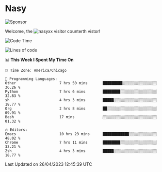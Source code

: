 # Nasy

<!--
<p align="center">
<img height="200" src="https://github-readme-stats.vercel.app/api?username=nasyxx&count_private=true&show_icons=true&theme=dracula&include_all_commits=true"/>
<img height="200" src="https://github-readme-stats.vercel.app/api/top-langs/?username=nasyxx&theme=dracula&hide=html,jupyter+notebook&count_private=true&show_icons=true"/>
</p>

  
----------------
-->

![Sponsor](https://img.shields.io/static/v1.svg?label=Sponsor&message=%E2%9D%A4&logo=GitHub&style=flat&color=pink)
 
Welcome, the ![nasyxx visitor counter](https://count.getloli.com/get/@nasyxx?theme=rule34)th vistor!
 
<!--START_SECTION:waka-->
![Code Time](http://img.shields.io/badge/Code%20Time-3%2C450%20hrs%209%20mins-blue)

![Lines of code](https://img.shields.io/badge/From%20Hello%20World%20I%27ve%20Written-6.2%20million%20lines%20of%20code-blue)

📊 **This Week I Spent My Time On** 

```text
🕑︎ Time Zone: America/Chicago

💬 Programming Languages: 
Other                    7 hrs 50 mins       █████████░░░░░░░░░░░░░░░░   36.26 % 
Python                   7 hrs 6 mins        ████████░░░░░░░░░░░░░░░░░   32.83 % 
sh                       4 hrs 3 mins        █████░░░░░░░░░░░░░░░░░░░░   18.77 % 
Org                      2 hrs 8 mins        ██░░░░░░░░░░░░░░░░░░░░░░░   09.91 % 
Bash                     17 mins             ░░░░░░░░░░░░░░░░░░░░░░░░░   01.32 % 

🔥 Editors: 
Emacs                    10 hrs 23 mins      ████████████░░░░░░░░░░░░░   48.02 % 
Chrome                   7 hrs 11 mins       ████████░░░░░░░░░░░░░░░░░   33.21 % 
Zsh                      4 hrs 3 mins        █████░░░░░░░░░░░░░░░░░░░░   18.77 % 
```


 Last Updated on 26/04/2023 12:45:39 UTC
<!--END_SECTION:waka-->

<!-- ![visitors](https://visitor-badge.laobi.icu/badge?page_id=nasyxx.nasyxx) -->
